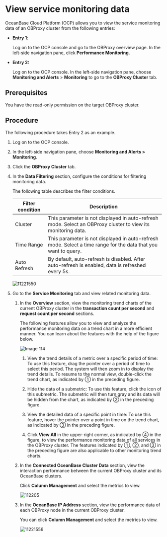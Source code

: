 # View service monitoring data

OceanBase Cloud Platform (OCP) allows you to view the service monitoring data of an OBProxy cluster from the following entries:

* **Entry 1**:

   Log on to the OCP console and go to the OBProxy overview page. In the left-side navigation pane, click **Performance Monitoring**.

* **Entry 2:**

   Log on to the OCP console. In the left-side navigation pane, choose **Monitoring and Alerts** > **Monitoring** to go to the **OBProxy Cluster** tab.

## Prerequisites

You have the read-only permission on the target OBProxy cluster.

## Procedure

The following procedure takes Entry 2 as an example.

1. Log on to the OCP console.

2. In the left-side navigation pane, choose **Monitoring and Alerts > Monitoring**.

3. Click the **OBProxy Cluster** tab.

4. In the **Data Filtering** section, configure the conditions for filtering monitoring data.

   The following table describes the filter conditions.

   | Filter condition | Description |
   |---------------|---------|
   | Cluster | This parameter is not displayed in auto-refresh mode. Select an OBProxy cluster to view its monitoring data.  |
   | Time Range | This parameter is not displayed in auto-refresh mode. Select a time range for the data that you want to query.  |
   | Auto Refresh | By default, auto-refresh is disabled. After auto-refresh is enabled, data is refreshed every 5s.  |

   ![11221550](https://obbusiness-private.oss-cn-shanghai.aliyuncs.com/doc/img/ocp/420/obprox%E7%9B%91%E6%8E%A7-1.png)

5. Go to the **Service Monitoring** tab and view related monitoring data.

   1. In the **Overview** section, view the monitoring trend charts of the current OBProxy cluster in the **transaction count per second** and **request count per second** sections.

      The following features allow you to view and analyze the performance monitoring data on a trend chart in a more efficient manner. You can learn about the features with the help of the figure below.

      ![Image 114](https://obbusiness-private.oss-cn-shanghai.aliyuncs.com/doc/img/ocp/420/obproxy%E7%9B%91%E6%8E%A7%E8%AF%A6%E6%83%85-1.png)

      1. View the trend details of a metric over a specific period of time: To use this feature, drag the pointer over a period of time to select this period. The system will then zoom in to display the trend details. To resume to the normal view, double-click the trend chart, as indicated by ① in the preceding figure.

      2. Hide the data of a submetric: To use this feature, click the icon of this submetric. The submetric will then turn gray and its data will be hidden from the chart, as indicated by ② in the preceding figure.

      3. View the detailed data of a specific point in time: To use this feature, hover the pointer over a point in time on the trend chart, as indicated by ③ in the preceding figure.
      4. Click **View All** in the upper-right corner, as indicated by ④ in the figure, to view the performance monitoring data of all services in the OBProxy cluster. The features indicated by ①, ②, and ③ in the preceding figure are also applicable to other monitoring trend charts.

   2. In the **Connected OceanBase Cluster Data** section, view the interaction performance between the current OBProxy cluster and its OceanBase clusters.

      Click **Column Management** and select the metrics to view.

      ![112205](https://obbusiness-private.oss-cn-shanghai.aliyuncs.com/doc/img/ocp/420/%E5%8F%AF%E8%BF%9E%E6%8E%A5ob%E9%9B%86%E7%BE%A4-1.png)

   3. In the **OceanBase IP Address** section, view the performance data of each OBProxy node in the current OBProxy cluster.

      You can click **Column Management** and select the metrics to view.

      ![11221556](https://obbusiness-private.oss-cn-shanghai.aliyuncs.com/doc/img/ocp/420/obIP%E5%9C%B0%E5%9D%80-1.png)

